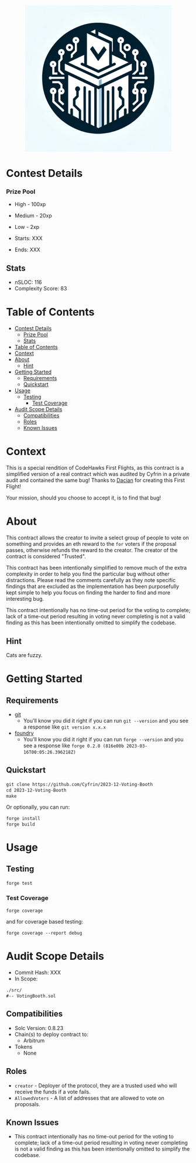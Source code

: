 <p align="center">
<img src="./voting-booth.png" width="400" alt="VotingBooth">
<br/>

# Contest Details

### Prize Pool

- High - 100xp
- Medium - 20xp
- Low - 2xp

- Starts: XXX
- Ends: XXX 


## Stats

- nSLOC: 116
- Complexity Score: 83


# Table of Contents
- [Contest Details](#contest-details)
    - [Prize Pool](#prize-pool)
  - [Stats](#stats)
- [Table of Contents](#table-of-contents)
- [Context](#context)
- [About](#about)
  - [Hint](#hint)
- [Getting Started](#getting-started)
  - [Requirements](#requirements)
  - [Quickstart](#quickstart)
- [Usage](#usage)
  - [Testing](#testing)
    - [Test Coverage](#test-coverage)
- [Audit Scope Details](#audit-scope-details)
  - [Compatibilities](#compatibilities)
  - [Roles](#roles)
  - [Known Issues](#known-issues)


# Context 

This is a special rendition of CodeHawks First Flights, as this contract is a simplified version of a real contract which was audited by Cyfrin in a private audit and contained the same bug! Thanks to [Dacian](https://twitter.com/DevDacian) for creating this First Flight! 

Your mission, should you choose to accept it, is to find that bug!

# About 

This contract allows the creator to invite a select group of people to vote on something and provides an eth reward to the `for` voters if the proposal passes, otherwise refunds the reward to the creator. The creator of the contract is considered "Trusted".

This contract has been intentionally simplified to remove much of the extra complexity in order to help you find the particular bug without other distractions. Please read the comments carefully as they note specific findings that are excluded as the implementation has been purposefully kept simple to help you focus on finding the harder to find and more interesting bug.

This contract intentionally has no time-out period for the voting to complete; lack of a time-out period resulting in voting never completing is not a valid finding as this has been intentionally omitted to simplify the codebase.

## Hint

Cats are fuzzy. 

# Getting Started

## Requirements

- [git](https://git-scm.com/book/en/v2/Getting-Started-Installing-Git)
  - You'll know you did it right if you can run `git --version` and you see a response like `git version x.x.x`
- [foundry](https://getfoundry.sh/)
  - You'll know you did it right if you can run `forge --version` and you see a response like `forge 0.2.0 (816e00b 2023-03-16T00:05:26.396218Z)`

## Quickstart

```
git clone https://github.com/Cyfrin/2023-12-Voting-Booth
cd 2023-12-Voting-Booth
make
```

Or optionally, you can run:
```
forge install
forge build
```

# Usage

## Testing

```
forge test
```

### Test Coverage

```
forge coverage
```

and for coverage based testing:

```
forge coverage --report debug
```


# Audit Scope Details

- Commit Hash: XXX
- In Scope:

```
./src/
#-- VotingBooth.sol
```

## Compatibilities

- Solc Version: 0.8.23
- Chain(s) to deploy contract to: 
  - Arbitrum
- Tokens
  - None

## Roles

- `creator` - Deployer of the protocol, they are a trusted used who will receive the funds if a vote fails. 
- `AllowedVoters` - A list of addresses that are allowed to vote on proposals.

## Known Issues

- This contract intentionally has no time-out period for the voting to complete; lack of a time-out period resulting in voting never completing is not a valid finding as this has been intentionally omitted to simplify the codebase.